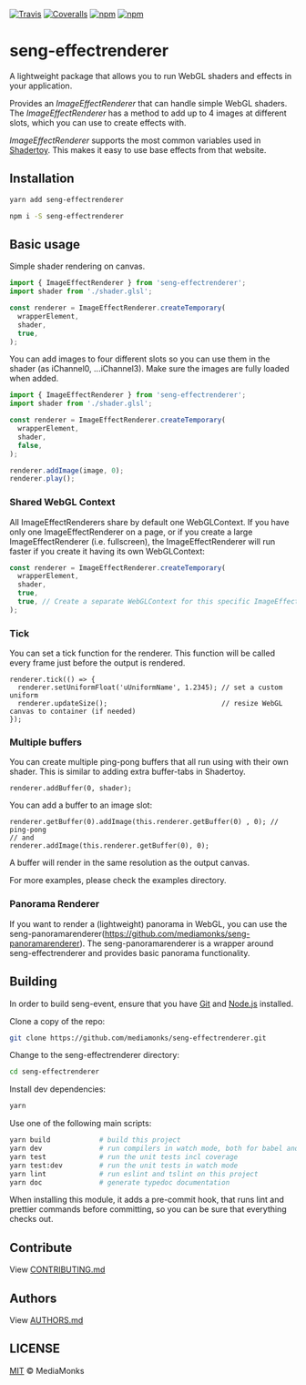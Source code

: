 [![Travis](https://img.shields.io/travis/mediamonks/seng-effectrenderer.svg?maxAge=2592000)](https://travis-ci.org/mediamonks/seng-effectrenderer)
[![Coveralls](https://img.shields.io/coveralls/mediamonks/seng-effectrenderer.svg?maxAge=2592000)](https://coveralls.io/github/mediamonks/seng-effectrenderer?branch=master)
[![npm](https://img.shields.io/npm/v/seng-effectrenderer.svg?maxAge=2592000)](https://www.npmjs.com/package/seng-effectrenderer)
[![npm](https://img.shields.io/npm/dm/seng-effectrenderer.svg?maxAge=2592000)](https://www.npmjs.com/package/seng-effectrenderer)

# seng-effectrenderer
A lightweight package that allows you to run WebGL shaders and effects in your application.

Provides an _ImageEffectRenderer_ that can handle simple WebGL shaders.
The _ImageEffectRenderer_ has a method to add up to 4 images at different slots, which you can use to create effects with.

_ImageEffectRenderer_ supports the most common variables used in [Shadertoy](https://www.shadertoy.com).
This makes it easy to use base effects from that website.


## Installation

```sh
yarn add seng-effectrenderer
```

```sh
npm i -S seng-effectrenderer
```

## Basic usage

Simple shader rendering on canvas.
```ts
import { ImageEffectRenderer } from 'seng-effectrenderer';
import shader from './shader.glsl';

const renderer = ImageEffectRenderer.createTemporary(
  wrapperElement,
  shader,
  true,
);
```

You can add images to four different slots so you can use them in the shader (as iChannel0, ...iChannel3). Make sure the images are fully loaded when added.
```ts
import { ImageEffectRenderer } from 'seng-effectrenderer';
import shader from './shader.glsl';

const renderer = ImageEffectRenderer.createTemporary(
  wrapperElement,
  shader,
  false,
);

renderer.addImage(image, 0);
renderer.play();
```

### Shared WebGL Context

All ImageEffectRenderers share by default one WebGLContext. If you have only one ImageEffectRenderer on a page, or if you create a large ImageEffectRenderer (i.e. fullscreen),
 the ImageEffectRenderer will run faster if you create it having its own WebGLContext:

```ts
const renderer = ImageEffectRenderer.createTemporary(
  wrapperElement,
  shader,
  true,
  true, // Create a separate WebGLContext for this specific ImageEffectRenderer
);
```

### Tick

You can set a tick function for the renderer. This function will be called every frame just before the output is rendered.

```
renderer.tick(() => {
  renderer.setUniformFloat('uUniformName', 1.2345); // set a custom uniform
  renderer.updateSize();                            // resize WebGL canvas to container (if needed)
});
```

### Multiple buffers

You can create multiple ping-pong buffers that all run using with their own shader. This is similar to adding extra buffer-tabs in Shadertoy.

```
renderer.addBuffer(0, shader);
```

You can add a buffer to an image slot:

```
renderer.getBuffer(0).addImage(this.renderer.getBuffer(0) , 0); // ping-pong
// and
renderer.addImage(this.renderer.getBuffer(0), 0);
```

A buffer will render in the same resolution as the output canvas.

For more examples, please check the examples directory.

### Panorama Renderer

If you want to render a (lightweight) panorama in WebGL, you can use the seng-panoramarenderer(https://github.com/mediamonks/seng-panoramarenderer). 
The seng-panoramarenderer is a wrapper around seng-effectrenderer and provides basic panorama functionality.


## Building

In order to build seng-event, ensure that you have [Git](http://git-scm.com/downloads)
and [Node.js](http://nodejs.org/) installed.

Clone a copy of the repo:
```sh
git clone https://github.com/mediamonks/seng-effectrenderer.git
```

Change to the seng-effectrenderer directory:
```sh
cd seng-effectrenderer
```

Install dev dependencies:
```sh
yarn
```

Use one of the following main scripts:
```sh
yarn build            # build this project
yarn dev              # run compilers in watch mode, both for babel and typescript
yarn test             # run the unit tests incl coverage
yarn test:dev         # run the unit tests in watch mode
yarn lint             # run eslint and tslint on this project
yarn doc              # generate typedoc documentation
```

When installing this module, it adds a pre-commit hook, that runs lint and prettier commands
before committing, so you can be sure that everything checks out.

## Contribute

View [CONTRIBUTING.md](./CONTRIBUTING.md)


## Authors

View [AUTHORS.md](./AUTHORS.md)


## LICENSE

[MIT](./LICENSE) © MediaMonks
